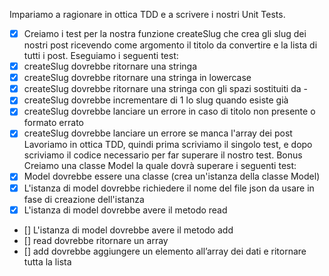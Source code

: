 Impariamo a ragionare in ottica TDD e a scrivere i nostri Unit Tests.
- [x] Creiamo i test per la nostra funzione createSlug che crea gli slug dei nostri post ricevendo come argomento il titolo da convertire e la lista di tutti i post.
Eseguiamo i seguenti test:
- [x] createSlug dovrebbe ritornare una stringa
- [x] createSlug dovrebbe ritornare una stringa in lowercase
- [x] createSlug dovrebbe ritornare una stringa con gli spazi sostituiti da -
- [x] createSlug dovrebbe incrementare di 1 lo slug quando esiste già
- [x] createSlug dovrebbe lanciare un errore in caso di titolo non presente o formato errato
- [x] createSlug dovrebbe lanciare un errore se manca l'array dei post
Lavoriamo in ottica TDD, quindi prima scriviamo il singolo test, e dopo scriviamo il codice necessario per far superare il nostro test.
Bonus
Creiamo una classe Model la quale dovrà superare i seguenti test:
- [x] Model dovrebbe essere una classe (crea un'istanza della classe Model)
- [x] L'istanza di model dovrebbe richiedere il nome del file json da usare in fase di creazione dell'istanza
- [x] L'istanza di model dovrebbe avere il metodo read
- [] L'istanza di model dovrebbe avere il metodo add
- [] read dovrebbe ritornare un array
- [] add dovrebbe aggiungere un elemento all’array dei dati e ritornare tutta la lista